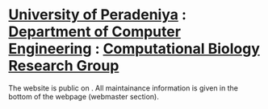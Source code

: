 # [University of Peradeniya](https://www.pdn.ac.lk/) : [Department of Computer Engineering](http://www.ce.pdn.ac.lk/) : [Computational Biology Research Group](https://www.ce.pdn.ac.lk/research/computational-biology/)

The website is public on 
. All maintainance information is given in the bottom of the webpage (webmaster section).
